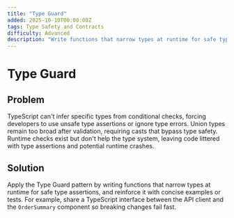```yaml
---
title: "Type Guard"
added: 2025-10-10T00:00:00Z
tags: Type Safety and Contracts
difficulty: Advanced
description: "Write functions that narrow types at runtime for safe type assertions."
---
```

# Type Guard

## Problem

TypeScript can't infer specific types from conditional checks, forcing developers to use unsafe type assertions or ignore type errors. Union types remain too broad after validation, requiring casts that bypass type safety. Runtime checks exist but don't help the type system, leaving code littered with type assertions and potential runtime crashes.

## Solution

Apply the Type Guard pattern by writing functions that narrow types at runtime for safe type assertions, and reinforce it with concise examples or tests. For example, share a TypeScript interface between the API client and the `OrderSummary` component so breaking changes fail fast.
